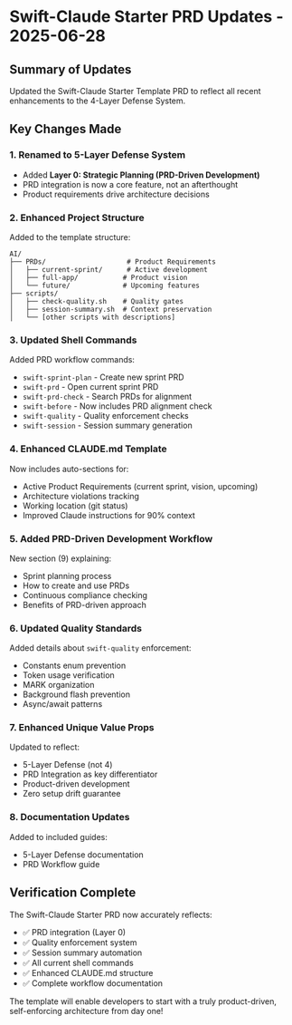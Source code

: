 # Swift-Claude Starter PRD Updates - 2025-06-28

## Summary of Updates

Updated the Swift-Claude Starter Template PRD to reflect all recent enhancements to the 4-Layer Defense System.

## Key Changes Made

### 1. Renamed to 5-Layer Defense System
- Added **Layer 0: Strategic Planning (PRD-Driven Development)**
- PRD integration is now a core feature, not an afterthought
- Product requirements drive architecture decisions

### 2. Enhanced Project Structure
Added to the template structure:
```
AI/
├── PRDs/                    # Product Requirements
│   ├── current-sprint/      # Active development
│   ├── full-app/           # Product vision
│   └── future/             # Upcoming features
├── scripts/
│   ├── check-quality.sh    # Quality gates
│   ├── session-summary.sh  # Context preservation
│   └── [other scripts with descriptions]
```

### 3. Updated Shell Commands
Added PRD workflow commands:
- `swift-sprint-plan` - Create new sprint PRD
- `swift-prd` - Open current sprint PRD  
- `swift-prd-check` - Search PRDs for alignment
- `swift-before` - Now includes PRD alignment check
- `swift-quality` - Quality enforcement checks
- `swift-session` - Session summary generation

### 4. Enhanced CLAUDE.md Template
Now includes auto-sections for:
- Active Product Requirements (current sprint, vision, upcoming)
- Architecture violations tracking
- Working location (git status)
- Improved Claude instructions for 90% context

### 5. Added PRD-Driven Development Workflow
New section (9) explaining:
- Sprint planning process
- How to create and use PRDs
- Continuous compliance checking
- Benefits of PRD-driven approach

### 6. Updated Quality Standards
Added details about `swift-quality` enforcement:
- Constants enum prevention
- Token usage verification
- MARK organization
- Background flash prevention
- Async/await patterns

### 7. Enhanced Unique Value Props
Updated to reflect:
- 5-Layer Defense (not 4)
- PRD Integration as key differentiator
- Product-driven development
- Zero setup drift guarantee

### 8. Documentation Updates
Added to included guides:
- 5-Layer Defense documentation
- PRD Workflow guide

## Verification Complete

The Swift-Claude Starter PRD now accurately reflects:
- ✅ PRD integration (Layer 0)
- ✅ Quality enforcement system
- ✅ Session summary automation
- ✅ All current shell commands
- ✅ Enhanced CLAUDE.md structure
- ✅ Complete workflow documentation

The template will enable developers to start with a truly product-driven, self-enforcing architecture from day one!